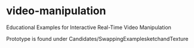 # video-manipulation
Educational Examples for Interactive Real-Time Video Manipulation

Prototype is found under Candidates/SwappingExamplesketchandTexture
